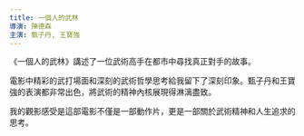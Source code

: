 ```yaml
---
title: 一個人的武林
導演: 陳德森
主演: 甄子丹, 王寶強
---
```


《一個人的武林》講述了一位武術高手在都市中尋找真正對手的故事。

電影中精彩的武打場面和深刻的武術哲學思考給我留下了深刻印象。甄子丹和王寶強的表演都非常出色，將武術的精神內核展現得淋漓盡致。

我的觀影感受是這部電影不僅是一部動作片，更是一部關於武術精神和人生追求的思考。